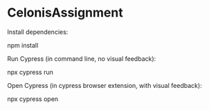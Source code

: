 # CelonisAssignment

Install dependencies:

npm install


Run Cypress (in command line, no visual feedback):

npx cypress run

Open Cypress (in cypress browser extension, with visual feedback):

npx cypress open


